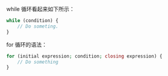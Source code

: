 while 循环看起来如下所示：

```php
while (condition) {
    // Do someting.
}
```

for 循环的语法：

```php
for (initial expression; condition; closing expression) {
    // Do something
}
```

